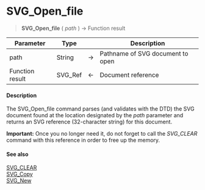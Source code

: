 # SVG_Open_file

>**SVG_Open_file** ( *path* ) -> Function result

| Parameter | Type |  | Description |
| --- | --- | --- | --- |
| path | String | &#8594; | Pathname of SVG document to open |
| Function result | SVG_Ref | &#8592; | Document reference |



#### Description 

The SVG\_Open\_file command parses (and validates with the DTD) the SVG document found at the location designated by the *path* parameter and returns an SVG reference (32-character string) for this document.

**Important:** Once you no longer need it, do not forget to call the *SVG\_CLEAR* command with this reference in order to free up the memory.

#### See also 

[SVG\_CLEAR](SVG%5FCLEAR.md)  
[SVG\_Copy](SVG%5FCopy.md)  
[SVG\_New](SVG%5FNew.md)  
